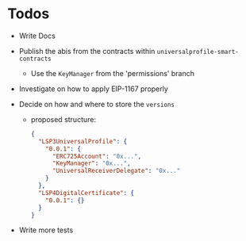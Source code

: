# Todos

- Write Docs
- Publish the abis from the contracts within `universalprofile-smart-contracts`
  - Use the `KeyManager` from the 'permissions' branch
- Investigate on how to apply EIP-1167 properly
- Decide on how and where to store the `versions`

  - proposed structure:
    ```json
    {
      "LSP3UniversalProfile": {
        "0.0.1": {
          "ERC725Account": "0x...",
          "KeyManager": "0x...",
          "UniversalReceiverDelegate": "0x..."
        }
      },
      "LSP4DigitalCertificate": {
        "0.0.1": {}
      }
    }
    ```

- Write more tests
